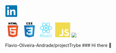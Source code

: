 <a hrel="seulink do linkedin aqui" rel="nofollow">
<img width="40px" src="https://raw.githubusercontent.com/devicons/devicon/master/icons/linkedin/linkedin-original.svg" />
</a>
<p>
<img width="50px" src="https://raw.githubusercontent.com/devicons/devicon/master/icons/html5/html5-original-wordmark.svg" />
<img width="50px" src="https://raw.githubusercontent.com/devicons/devicon/master/icons/css3/css3-original-wordmark.svg" />
<img width="50px" src="https://raw.githubusercontent.com/devicons/devicon/master/icons/react/react-original-wordmark.svg" />
<img width="50px" src="https://raw.githubusercontent.com/devicons/devicon/master/icons/javascript/javascript-plain.svg" />
<img width="50px" src="https://pics.freeicons.io/uploads/icons/png/5894313931548218185-512.png" />
</p>
Flavio-Oliveira-Andrade/projectTrybe
### Hi there 👋

<!--
**Flavio-Oliveira-Andrade/Flavio-Oliveira-Andrade** is a ✨ _special_ ✨ repository because its `README.md` (this file) appears on your GitHub profile.

Here are some ideas to get you started:

- 🔭 I’m currently working on ...
- 🌱 I’m currently learning ...
- 👯 I’m looking to collaborate on ...
- 🤔 I’m looking for help with ...
- 💬 Ask me about ...
- 📫 How to reach me: ...
- 😄 Pronouns: ...
Flavio
-->
